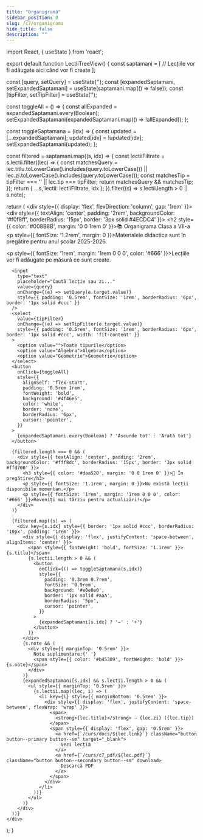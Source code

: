 ```yaml
---
title: "Organigramă"
sidebar_position: 0
slug: /c7/organigrama
hide_title: false
description: ""
---
```

import React, { useState } from 'react';


export default function LectiiTreeView() {
  const saptamani = [
    // Lecțiile vor fi adăugate aici când vor fi create
  ];

  const [query, setQuery] = useState('');
  const [expandedSaptamani, setExpandedSaptamani] = useState(saptamani.map(() => false));
  const [tipFilter, setTipFilter] = useState('');

  const toggleAll = () => {
    const allExpanded = expandedSaptamani.every(Boolean);
    setExpandedSaptamani(expandedSaptamani.map(() => !allExpanded));
  };

  const toggleSaptamana = (idx) => {
    const updated = [...expandedSaptamani];
    updated[idx] = !updated[idx];
    setExpandedSaptamani(updated);
  };

  const filtered = saptamani.map((s, idx) => {
    const lectiiFiltrate = s.lectii.filter((lec) => {
      const matchesQuery =
        lec.titlu.toLowerCase().includes(query.toLowerCase()) ||
        lec.zi.toLowerCase().includes(query.toLowerCase());
      const matchesTip = tipFilter === '' || lec.tip === tipFilter;
      return matchesQuery && matchesTip;
    });
    return { ...s, lectii: lectiiFiltrate, idx };
  }).filter((s) => s.lectii.length > 0 || s.note);

  return (
    <div style={{ display: 'flex', flexDirection: 'column', gap: '1rem' }}>
      <div style={{ textAlign: 'center', padding: '2rem', backgroundColor: '#f0f8ff', borderRadius: '15px', border: '3px solid #4ECDC4' }}>
        <h2 style={{ color: '#008B8B', margin: '0 0 1rem 0' }}>📚 Organigrama Clasa a VII-a</h2>
        <p style={{ fontSize: '1.2rem', margin: 0 }}>Materialele didactice sunt în pregătire pentru anul școlar 2025-2026.</p>
        <p style={{ fontSize: '1rem', margin: '1rem 0 0 0', color: '#666' }}>Lecțiile vor fi adăugate pe măsură ce sunt create.</p>
      </div>

      <input
        type="text"
        placeholder="Caută lecție sau zi..."
        value={query}
        onChange={(e) => setQuery(e.target.value)}
        style={{ padding: '0.5rem', fontSize: '1rem', borderRadius: '6px', border: '1px solid #ccc' }}
      />
      <select
        value={tipFilter}
        onChange={(e) => setTipFilter(e.target.value)}
        style={{ padding: '0.5rem', fontSize: '1rem', borderRadius: '6px', border: '1px solid #ccc', width: 'fit-content' }}
      >
        <option value="">Toate tipurile</option>
        <option value="Algebra">Algebra</option>
        <option value="Geometrie">Geometrie</option>
      </select>
      <button
        onClick={toggleAll}
        style={{
          alignSelf: 'flex-start',
          padding: '0.5rem 1rem',
          fontWeight: 'bold',
          background: '#4f46e5',
          color: 'white',
          border: 'none',
          borderRadius: '6px',
          cursor: 'pointer',
        }}
      >
        {expandedSaptamani.every(Boolean) ? 'Ascunde tot' : 'Arată tot'}
      </button>

      {filtered.length === 0 && (
        <div style={{ textAlign: 'center', padding: '2rem', backgroundColor: '#fff8dc', borderRadius: '15px', border: '3px solid #ffd700' }}>
          <h3 style={{ color: '#daa520', margin: '0 0 1rem 0' }}>🚧 În pregătire</h3>
          <p style={{ fontSize: '1.1rem', margin: 0 }}>Nu există lecții disponibile momentan.</p>
          <p style={{ fontSize: '1rem', margin: '1rem 0 0 0', color: '#666' }}>Reveniți mai târziu pentru actualizări!</p>
        </div>
      )}

      {filtered.map((s) => (
        <div key={s.idx} style={{ border: '1px solid #ccc', borderRadius: '10px', padding: '1rem' }}>
          <div style={{ display: 'flex', justifyContent: 'space-between', alignItems: 'center' }}>
            <span style={{ fontWeight: 'bold', fontSize: '1.1rem' }}>{s.titlu}</span>
            {s.lectii.length > 0 && (
              <button
                onClick={() => toggleSaptamana(s.idx)}
                style={{
                  padding: '0.3rem 0.7rem',
                  fontSize: '0.9rem',
                  background: '#e0e0e0',
                  border: '1px solid #aaa',
                  borderRadius: '5px',
                  cursor: 'pointer',
                }}
              >
                {expandedSaptamani[s.idx] ? '−' : '+'}
              </button>
            )}
          </div>
          {s.note && (
            <div style={{ marginTop: '0.5rem' }}>
              Note suplimentare:{' '}
              <span style={{ color: '#b45309', fontWeight: 'bold' }}>{s.note}</span>
            </div>
          )}
          {expandedSaptamani[s.idx] && s.lectii.length > 0 && (
            <ul style={{ marginTop: '0.5rem' }}>
              {s.lectii.map((lec, i) => (
                <li key={i} style={{ marginBottom: '0.5rem' }}>
                  <div style={{ display: 'flex', justifyContent: 'space-between', flexWrap: 'wrap' }}>
                    <span>
                      <strong>{lec.titlu}</strong> – {lec.zi} ({lec.tip})
                    </span>
                    <span style={{ display: 'flex', gap: '0.5rem' }}>
                      <a href={`/curs/docs/${lec.link}`} className="button button--primary button--sm" target="_blank">
                        Vezi lecția
                      </a>
                      <a href={`/curs/c7_pdf/${lec.pdf}`} className="button button--secondary button--sm" download>
                        Descarcă PDF
                      </a>
                    </span>
                  </div>
                </li>
              ))}
            </ul>
          )}
        </div>
      ))}
    </div>
  );
}